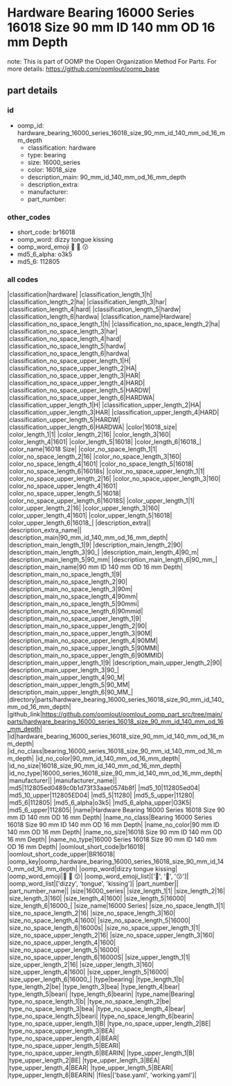 # Hardware Bearing 16000 Series 16018 Size 90 mm ID 140 mm OD 16 mm Depth  

note: This is part of OOMP the Oopen Organization Method For Parts. For more details: https://github.com/oomlout/oomp_base

##  part details





### id
* oomp_id: hardware_bearing_16000_series_16018_size_90_mm_id_140_mm_od_16_mm_depth
  * classification: hardware
  * type: bearing
  * size: 16000_series
  * color: 16018_size
  * description_main: 90_mm_id_140_mm_od_16_mm_depth
  * description_extra: 
  * manufacturer: 
  * part_number: 

### other_codes
* short_code: br16018
* oomp_word: dizzy tongue kissing
* oomp_word_emoji :dizzy: :tongue: :kissing:
* md5_6_alpha: o3k5
* md5_6: 112805

### all codes 
|classification|hardware|
|classification_length_1|h|
|classification_length_2|ha|
|classification_length_3|har|
|classification_length_4|hard|
|classification_length_5|hardw|
|classification_length_6|hardwa|
|classification_name|Hardware|
|classification_no_space_length_1|h|
|classification_no_space_length_2|ha|
|classification_no_space_length_3|har|
|classification_no_space_length_4|hard|
|classification_no_space_length_5|hardw|
|classification_no_space_length_6|hardwa|
|classification_no_space_upper_length_1|H|
|classification_no_space_upper_length_2|HA|
|classification_no_space_upper_length_3|HAR|
|classification_no_space_upper_length_4|HARD|
|classification_no_space_upper_length_5|HARDW|
|classification_no_space_upper_length_6|HARDWA|
|classification_upper_length_1|H|
|classification_upper_length_2|HA|
|classification_upper_length_3|HAR|
|classification_upper_length_4|HARD|
|classification_upper_length_5|HARDW|
|classification_upper_length_6|HARDWA|
|color|16018_size|
|color_length_1|1|
|color_length_2|16|
|color_length_3|160|
|color_length_4|1601|
|color_length_5|16018|
|color_length_6|16018_|
|color_name|16018 Size|
|color_no_space_length_1|1|
|color_no_space_length_2|16|
|color_no_space_length_3|160|
|color_no_space_length_4|1601|
|color_no_space_length_5|16018|
|color_no_space_length_6|16018s|
|color_no_space_upper_length_1|1|
|color_no_space_upper_length_2|16|
|color_no_space_upper_length_3|160|
|color_no_space_upper_length_4|1601|
|color_no_space_upper_length_5|16018|
|color_no_space_upper_length_6|16018S|
|color_upper_length_1|1|
|color_upper_length_2|16|
|color_upper_length_3|160|
|color_upper_length_4|1601|
|color_upper_length_5|16018|
|color_upper_length_6|16018_|
|description_extra||
|description_extra_name||
|description_main|90_mm_id_140_mm_od_16_mm_depth|
|description_main_length_1|9|
|description_main_length_2|90|
|description_main_length_3|90_|
|description_main_length_4|90_m|
|description_main_length_5|90_mm|
|description_main_length_6|90_mm_|
|description_main_name|90 mm ID 140 mm OD 16 mm Depth|
|description_main_no_space_length_1|9|
|description_main_no_space_length_2|90|
|description_main_no_space_length_3|90m|
|description_main_no_space_length_4|90mm|
|description_main_no_space_length_5|90mmi|
|description_main_no_space_length_6|90mmid|
|description_main_no_space_upper_length_1|9|
|description_main_no_space_upper_length_2|90|
|description_main_no_space_upper_length_3|90M|
|description_main_no_space_upper_length_4|90MM|
|description_main_no_space_upper_length_5|90MMI|
|description_main_no_space_upper_length_6|90MMID|
|description_main_upper_length_1|9|
|description_main_upper_length_2|90|
|description_main_upper_length_3|90_|
|description_main_upper_length_4|90_M|
|description_main_upper_length_5|90_MM|
|description_main_upper_length_6|90_MM_|
|directory|parts/hardware_bearing_16000_series_16018_size_90_mm_id_140_mm_od_16_mm_depth|
|github_link|https://github.com/oomlout/oomlout_oomp_part_src/tree/main/parts/hardware_bearing_16000_series_16018_size_90_mm_id_140_mm_od_16_mm_depth|
|id|hardware_bearing_16000_series_16018_size_90_mm_id_140_mm_od_16_mm_depth|
|id_no_class|bearing_16000_series_16018_size_90_mm_id_140_mm_od_16_mm_depth|
|id_no_color|90_mm_id_140_mm_od_16_mm_depth|
|id_no_size|16018_size_90_mm_id_140_mm_od_16_mm_depth|
|id_no_type|16000_series_16018_size_90_mm_id_140_mm_od_16_mm_depth|
|manufacturer||
|manufacturer_name||
|md5|112805ed0489c0b1d73f33aae0574b8f|
|md5_10|112805ed04|
|md5_10_upper|112805ED04|
|md5_5|11280|
|md5_5_upper|11280|
|md5_6|112805|
|md5_6_alpha|o3k5|
|md5_6_alpha_upper|O3K5|
|md5_6_upper|112805|
|name|Hardware Bearing 16000 Series 16018 Size 90 mm ID 140 mm OD 16 mm Depth|
|name_no_class|Bearing 16000 Series 16018 Size 90 mm ID 140 mm OD 16 mm Depth|
|name_no_color|90 mm ID 140 mm OD 16 mm Depth|
|name_no_size|16018 Size 90 mm ID 140 mm OD 16 mm Depth|
|name_no_type|16000 Series 16018 Size 90 mm ID 140 mm OD 16 mm Depth|
|oomlout_short_code|br16018|
|oomlout_short_code_upper|BR16018|
|oomp_key|oomp_hardware_bearing_16000_series_16018_size_90_mm_id_140_mm_od_16_mm_depth|
|oomp_word|dizzy tongue kissing|
|oomp_word_emoji|:dizzy: :tongue: :kissing:|
|oomp_word_emoji_list|[':dizzy:', ':tongue:', ':kissing:']|
|oomp_word_list|['dizzy', 'tongue', 'kissing']|
|part_number||
|part_number_name||
|size|16000_series|
|size_length_1|1|
|size_length_2|16|
|size_length_3|160|
|size_length_4|1600|
|size_length_5|16000|
|size_length_6|16000_|
|size_name|16000 Series|
|size_no_space_length_1|1|
|size_no_space_length_2|16|
|size_no_space_length_3|160|
|size_no_space_length_4|1600|
|size_no_space_length_5|16000|
|size_no_space_length_6|16000s|
|size_no_space_upper_length_1|1|
|size_no_space_upper_length_2|16|
|size_no_space_upper_length_3|160|
|size_no_space_upper_length_4|1600|
|size_no_space_upper_length_5|16000|
|size_no_space_upper_length_6|16000S|
|size_upper_length_1|1|
|size_upper_length_2|16|
|size_upper_length_3|160|
|size_upper_length_4|1600|
|size_upper_length_5|16000|
|size_upper_length_6|16000_|
|type|bearing|
|type_length_1|b|
|type_length_2|be|
|type_length_3|bea|
|type_length_4|bear|
|type_length_5|beari|
|type_length_6|bearin|
|type_name|Bearing|
|type_no_space_length_1|b|
|type_no_space_length_2|be|
|type_no_space_length_3|bea|
|type_no_space_length_4|bear|
|type_no_space_length_5|beari|
|type_no_space_length_6|bearin|
|type_no_space_upper_length_1|B|
|type_no_space_upper_length_2|BE|
|type_no_space_upper_length_3|BEA|
|type_no_space_upper_length_4|BEAR|
|type_no_space_upper_length_5|BEARI|
|type_no_space_upper_length_6|BEARIN|
|type_upper_length_1|B|
|type_upper_length_2|BE|
|type_upper_length_3|BEA|
|type_upper_length_4|BEAR|
|type_upper_length_5|BEARI|
|type_upper_length_6|BEARIN|
|files|['base.yaml', 'working.yaml']|
